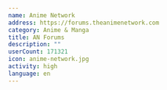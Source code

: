 ```yaml
---
name: Anime Network
address: https://forums.theanimenetwork.com
category: Anime & Manga
title: AN Forums
description: ""
userCount: 171321
icon: anime-network.jpg
activity: high
language: en
---
```

